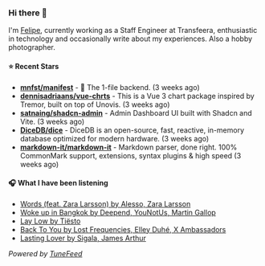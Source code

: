 ### Hi there 👋

I'm [Felipe](https://felipevm.com), currently working as a Staff Engineer at Transfeera, enthusiastic in technology and occasionally write about my experiences. Also a hobby photographer.

#### ⭐ Recent Stars
- **[mnfst/manifest](https://github.com/mnfst/manifest)** - 🦚 The 1-file backend.  (3 weeks ago)
- **[dennisadriaans/vue-chrts](https://github.com/dennisadriaans/vue-chrts)** - This is a Vue 3 chart package inspired by Tremor, built on top of Unovis. (3 weeks ago)
- **[satnaing/shadcn-admin](https://github.com/satnaing/shadcn-admin)** - Admin Dashboard UI built with Shadcn and Vite. (3 weeks ago)
- **[DiceDB/dice](https://github.com/DiceDB/dice)** - DiceDB is an open-source, fast, reactive, in-memory database optimized for modern hardware. (3 weeks ago)
- **[markdown-it/markdown-it](https://github.com/markdown-it/markdown-it)** - Markdown parser, done right. 100% CommonMark support, extensions, syntax plugins &amp; high speed (3 weeks ago)

#### 🎧 What I have been listening
- [Words (feat. Zara Larsson) by Alesso, Zara Larsson](https://open.spotify.com/track/1bgKMxPQU7JIZEhNsM1vFs)
- [Woke up in Bangkok by Deepend, YouNotUs, Martin Gallop](https://open.spotify.com/track/3x63A5hq4vldKE8hWIi1tE)
- [Lay Low by Tiësto](https://open.spotify.com/track/0zKbDrEXKpnExhGQRe9dxt)
- [Back To You by Lost Frequencies, Elley Duhé, X Ambassadors](https://open.spotify.com/track/3K00Ib1shkOEiAXU5pec6e)
- [Lasting Lover by Sigala, James Arthur](https://open.spotify.com/track/0DmAvNCAK08oCi7miSZUIY)

_Powered by [TuneFeed](https://tunefeed.app?ref=github.com)_
